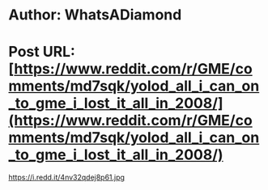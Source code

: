 # Author: WhatsADiamond
# Post URL: [https://www.reddit.com/r/GME/comments/md7sqk/yolod_all_i_can_on_to_gme_i_lost_it_all_in_2008/](https://www.reddit.com/r/GME/comments/md7sqk/yolod_all_i_can_on_to_gme_i_lost_it_all_in_2008/)


https://i.redd.it/4nv32qdej8p61.jpg